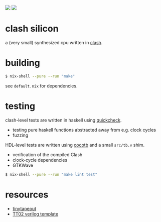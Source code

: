![](../../workflows/gds/badge.svg) ![](../../workflows/test/badge.svg)

# clash silicon

a (very small) synthesized cpu written in [clash](https://clash-lang.org/).

# building

```sh
$ nix-shell --pure --run "make"
```

see `default.nix` for dependencies.

# testing

clash-level tests are written in haskell using [quickcheck](https://hackage.haskell.org/package/QuickCheck).
- testing pure haskell functions abstracted away from e.g. clock cycles
- fuzzing

HDL-level tests are written using [cocotb](https://www.cocotb.org/) and a small `src/tb.v` shim.
- verification of the compiled Clash
- clock-cycle dependencies
- GTKWave

```sh
$ nix-shell --pure --run "make lint test"
```

# resources

- [tinytapeout](https://tinytapeout.com/)
- [TT02 verilog template](https://github.com/TinyTapeout/tt02-verilog-demo)
